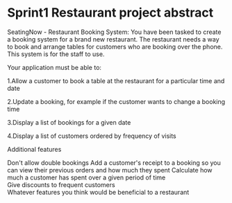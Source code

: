 # Sprint1 Restaurant project abstract
SeatingNow - Restaurant Booking System:
You have been tasked to create a booking system for a brand new restaurant. The restaurant needs a way to book and arrange tables for customers who are booking over the phone. This system is for the staff to use.


Your application must be able to:

1.Allow a customer to book a table at the restaurant for a particular time and date 

2.Update a booking, for example if the customer wants to change a booking time	

3.Display a list of bookings for a given date			

4.Display a list of customers ordered by frequency of visits	

Additional features

Don't allow double bookings	
Add a customer's receipt to a booking so you can view their previous orders and how much they spent
Calculate how much a customer has spent over a given period of time			
Give discounts to frequent customers						
Whatever features you think would be beneficial to a restaurant


